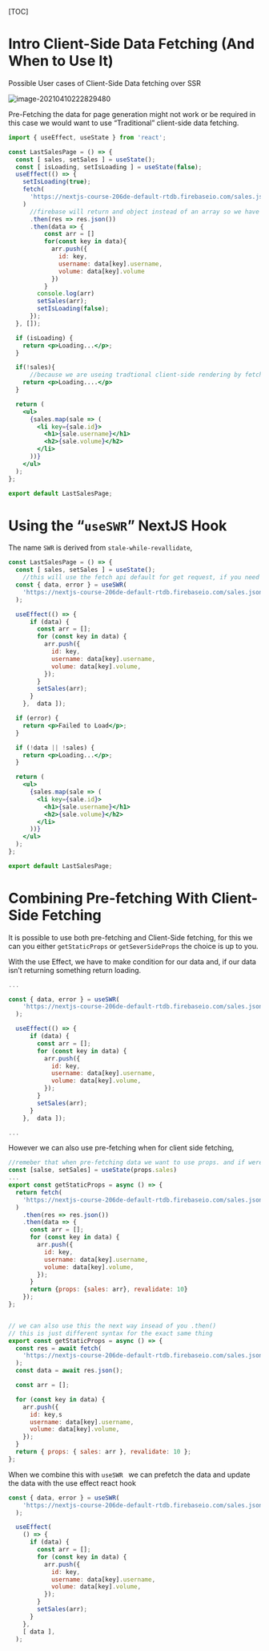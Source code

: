 [TOC]



# Intro Client-Side Data Fetching (And When to Use It)

Possible User cases of Client-Side Data fetching over SSR

![image-20210410222829480](C:\Users\camer\AppData\Roaming\Typora\typora-user-images\image-20210410222829480.png)

Pre-Fetching the data for page generation might not work or be required in this case we would want to use “Traditional” client-side data fetching.

```jsx
import { useEffect, useState } from 'react';

const LastSalesPage = () => {
  const [ sales, setSales ] = useState();
  const [ isLoading, setIsLoading ] = useState(false);
  useEffect(() => {
    setIsLoading(true);
    fetch(
      'https://nextjs-course-206de-default-rtdb.firebaseio.com/sales.json',
    )
      //firebase will return and object instead of an array so we have to create our own array from the object.
      .then(res => res.json())
      .then(data => {
          const arr = []
          for(const key in data){
            arr.push({
              id: key,
              username: data[key].username,
              volume: data[key].volume
            })
          }
        console.log(arr)
        setSales(arr);
        setIsLoading(false);
      });
  }, []);

  if (isLoading) {
    return <p>Loading...</p>;
  }

  if(!sales){
      //because we are useing tradtional client-side rendering by fetching data from an outside api, our fetch request won't return until the page has already render once, so we have to put in validation so the we don't accedently render a 404.html page.
    return <p>Loading....</p>
  }

  return (
    <ul>
      {sales.map(sale => (
        <li key={sale.id}>
          <h1>{sale.username}</h1>
          <h2>{sale.volume}</h2>
        </li>
      ))}
    </ul>
  );
};

export default LastSalesPage;
```



# Using the “`useSWR`” NextJS Hook

The name `SWR` is derived from `stale-while-revallidate`, 

```jsx
const LastSalesPage = () => {
  const [ sales, setSales ] = useState();
    //this will use the fetch api default for get request, if you need to specify more about the request object, you can a function called fetcher.
  const { data, error } = useSWR(
    'https://nextjs-course-206de-default-rtdb.firebaseio.com/sales.json',
  );

  useEffect(() => {
      if (data) {
        const arr = [];
        for (const key in data) {
          arr.push({
            id: key,
            username: data[key].username,
            volume: data[key].volume,
          });
        }
        setSales(arr);
      }
    },  data ]);

  if (error) {
    return <p>Failed to Load</p>;
  }

  if (!data || !sales) {
    return <p>Loading...</p>;
  }

  return (
    <ul>
      {sales.map(sale => (
        <li key={sale.id}>
          <h1>{sale.username}</h1>
          <h2>{sale.volume}</h2>
        </li>
      ))}
    </ul>
  );
};

export default LastSalesPage;
```



# Combining Pre-fetching With Client-Side Fetching

It is possible to use both pre-fetching and Client-Side fetching, for this we can you either `getStaticProps` or `getSeverSideProps` the choice is up to you.

With the use Effect, we have to make condition for our data and, if our data isn’t returning something  return loading.

```jsx
... 

const { data, error } = useSWR(
    'https://nextjs-course-206de-default-rtdb.firebaseio.com/sales.json',
  );

  useEffect(() => {
      if (data) {
        const arr = [];
        for (const key in data) {
          arr.push({
            id: key,
            username: data[key].username,
            volume: data[key].volume,
          });
        }
        setSales(arr);
      }
    },  data ]);

...
```

However we can also use pre-fetching when for client side fetching, 

```jsx
//remeber that when pre-fetching data we want to use props. and if were also using react state hook
const [salse, setSales] = useState(props.sales)
...
export const getStaticProps = async () => {
  return fetch(
    'https://nextjs-course-206de-default-rtdb.firebaseio.com/sales.json',
  )
    .then(res => res.json())
    .then(data => {
      const arr = [];
      for (const key in data) {
        arr.push({
          id: key,
          username: data[key].username,
          volume: data[key].volume,
        });
      }
      return {props: {sales: arr}, revalidate: 10}
    });
};


// we can also use this the next way insead of you .then()
// this is just different syntax for the exact same thing
export const getStaticProps = async () => {
  const res = await fetch(
    'https://nextjs-course-206de-default-rtdb.firebaseio.com/sales.json',
  );
  const data = await res.json();

  const arr = [];

  for (const key in data) {
    arr.push({
      id: key,s
      username: data[key].username,
      volume: data[key].volume,
    });
  }
  return { props: { sales: arr }, revalidate: 10 };
};

```

When we combine this with `useSWR ` we can prefetch the data and update the data with the use effect react hook

```jsx
const { data, error } = useSWR(
    'https://nextjs-course-206de-default-rtdb.firebaseio.com/sales.json',
  );

  useEffect(
    () => {
      if (data) {
        const arr = [];
        for (const key in data) {
          arr.push({
            id: key,
            username: data[key].username,
            volume: data[key].volume,
          });
        }
        setSales(arr);
      }
    },
    [ data ],
  );
```

